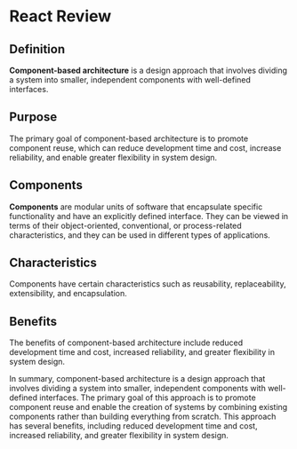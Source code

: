 # React Review
## Definition 
**Component-based architecture** is a design approach that involves dividing a system into smaller, independent components with well-defined interfaces.
## Purpose 
The primary goal of component-based architecture is to promote component reuse, which can reduce development time and cost, increase reliability, and enable greater flexibility in system design.
## Components
**Components** are modular units of software that encapsulate specific functionality and have an explicitly defined interface. They can be viewed in terms of their object-oriented, conventional, or process-related characteristics, and they can be used in different types of applications.
## Characteristics
Components have certain characteristics such as reusability, replaceability, extensibility, and encapsulation.
## Benefits
The benefits of component-based architecture include reduced development time and cost, increased reliability, and greater flexibility in system design.

In summary, component-based architecture is a design approach that involves dividing a system into smaller, independent components with well-defined interfaces. The primary goal of this approach is to promote component reuse and enable the creation of systems by combining existing components rather than building everything from scratch. This approach has several benefits, including reduced development time and cost, increased reliability, and greater flexibility in system design.





